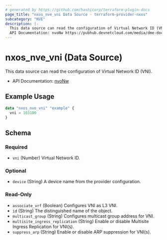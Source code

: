 ```yaml
---
# generated by https://github.com/hashicorp/terraform-plugin-docs
page_title: "nxos_nve_vni Data Source - terraform-provider-nxos"
subcategory: "NVE"
description: |-
  This data source can read the configuration of Virtual Network ID (VNI).
  API Documentation: nvoNw https://pubhub.devnetcloud.com/media/dme-docs-10-2-2/docs/Network%20Virtualization/nvo:Nw/
---
```


# nxos_nve_vni (Data Source)

This data source can read the configuration of Virtual Network ID (VNI).

- API Documentation: [nvoNw](https://pubhub.devnetcloud.com/media/dme-docs-10-2-2/docs/Network%20Virtualization/nvo:Nw/)

## Example Usage

```terraform
data "nxos_nve_vni" "example" {
  vni = 103100
}
```

<!-- schema generated by tfplugindocs -->
## Schema

### Required

- `vni` (Number) Virtual Network ID.

### Optional

- `device` (String) A device name from the provider configuration.

### Read-Only

- `associate_vrf` (Boolean) Configures VNI as L3 VNI.
- `id` (String) The distinguished name of the object.
- `multicast_group` (String) Configures multicast group address for VNI.
- `multisite_ingress_replication` (String) Enable or disable Multisite Ingress Replication for VNI(s).
- `suppress_arp` (String) Enable or disable ARP suppression for VNI(s).


